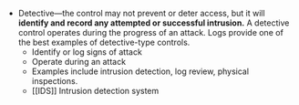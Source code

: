 - Detective—the control may not prevent or deter access, but it will **identify and record any attempted or successful intrusion.** A detective control operates during the progress of an attack. Logs provide one of the best examples of detective-type controls.
	-   Identify or log signs of attack
	-   Operate during an attack
	-   Examples include intrusion detection, log review, physical inspections.
	- [[IDS]] Intrusion detection system 